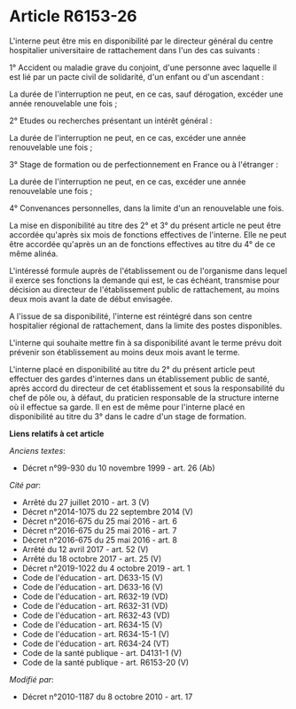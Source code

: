 # Article R6153-26

L'interne peut être mis en disponibilité par le directeur général du centre hospitalier universitaire de rattachement dans
l'un des cas suivants : 

1° Accident ou maladie grave du conjoint, d'une personne avec laquelle il est lié par un pacte civil de solidarité, d'un
enfant ou d'un ascendant : 

La durée de l'interruption ne peut, en ce cas, sauf dérogation, excéder une année renouvelable une fois ; 

2° Etudes ou recherches présentant un intérêt général : 

La durée de l'interruption ne peut, en ce cas, excéder une année renouvelable une fois ; 

3° Stage de formation ou de perfectionnement en France ou à l'étranger : 

La durée de l'interruption ne peut, en ce cas, excéder une année renouvelable une fois ; 

4° Convenances personnelles, dans la limite d'un an renouvelable une fois. 

La mise en disponibilité au titre des 2° et 3° du présent article ne peut être accordée qu'après six mois de fonctions
effectives de l'interne. Elle ne peut être accordée qu'après un an de fonctions effectives au titre du 4° de ce même alinéa.

L'intéressé formule auprès de l'établissement ou de l'organisme dans lequel il exerce ses fonctions la demande qui est, le
cas échéant, transmise pour décision au directeur de l'établissement public de rattachement, au moins deux mois avant la date
de début envisagée.

A l'issue de sa disponibilité, l'interne est réintégré dans son centre hospitalier régional de rattachement, dans la limite
des postes disponibles.

L'interne qui souhaite mettre fin à sa disponibilité avant le terme prévu doit prévenir son établissement au moins deux mois
avant le terme. 

L'interne placé en disponibilité au titre du 2° du présent article peut effectuer des gardes d'internes dans un établissement
public de santé, après accord du directeur de cet établissement et sous la responsabilité du chef de pôle ou, à défaut, du
praticien responsable de la structure interne où il effectue sa garde. Il en est de même pour l'interne placé en
disponibilité au titre du 3° dans le cadre d'un stage de formation.

**Liens relatifs à cet article**

_Anciens textes_:

  - Décret n°99-930 du 10 novembre 1999 - art. 26 (Ab)

_Cité par_:

  - Arrêté du 27 juillet 2010 - art. 3 (V)
  - Décret n°2014-1075 du 22 septembre 2014 (V)
  - Décret n°2016-675 du 25 mai 2016 - art. 6
  - Décret n°2016-675 du 25 mai 2016 - art. 7
  - Décret n°2016-675 du 25 mai 2016 - art. 8
  - Arrêté du 12 avril 2017 - art. 52 (V)
  - Arrêté du 18 octobre 2017 - art. 25 (V)
  - Décret n°2019-1022 du 4 octobre 2019 - art. 1
  - Code de l'éducation - art. D633-15 (V)
  - Code de l'éducation - art. D633-16 (V)
  - Code de l'éducation - art. R632-19 (VD)
  - Code de l'éducation - art. R632-31 (VD)
  - Code de l'éducation - art. R632-43 (VD)
  - Code de l'éducation - art. R634-15 (V)
  - Code de l'éducation - art. R634-15-1 (V)
  - Code de l'éducation - art. R634-24 (VT)
  - Code de la santé publique - art. D4131-1 (V)
  - Code de la santé publique - art. R6153-20 (V)

_Modifié par_:

  - Décret n°2010-1187 du 8 octobre 2010 - art. 17
